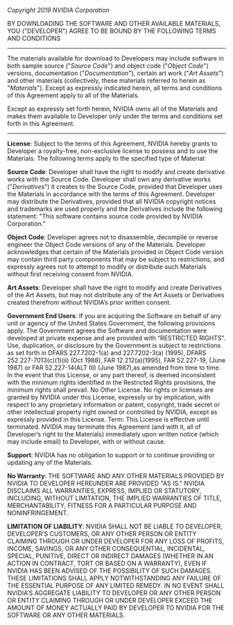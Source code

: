 *Copyright 2019 NVIDIA Corporation*

BY DOWNLOADING THE SOFTWARE AND OTHER AVAILABLE MATERIALS, YOU  ("DEVELOPER") AGREE TO BE BOUND BY THE FOLLOWING TERMS AND CONDITIONS

----------

The materials available for download to Developers may include software in both sample source ("*Source Code*") and object code ("*Object Code*") versions, documentation ("*Documentation*"), certain art work ("*Art Assets*") and other materials (collectively, these materials referred to herein as "*Materials*").  Except as expressly indicated herein, all terms and conditions of this Agreement apply to all of the Materials.

Except as expressly set forth herein, NVIDIA owns all of the Materials and makes them available to Developer only under the terms and conditions set forth in this Agreement.


----------


**License**:  Subject to the terms of this Agreement, NVIDIA hereby grants to Developer a royalty-free, non-exclusive license to possess and to use the Materials.  The following terms apply to the specified type of Material:

**Source Code**:  Developer shall have the right to modify and create derivative works with the Source Code.  Developer shall own any derivative works ("*Derivatives*") it creates to the Source Code, provided that Developer uses the Materials in accordance with the terms of this Agreement.  Developer may distribute the Derivatives, provided that all NVIDIA copyright notices and trademarks are used properly and the Derivatives include the following statement: "This software contains source code provided by NVIDIA Corporation."  

**Object Code**:  Developer agrees not to disassemble, decompile or reverse engineer the Object Code versions of any of the Materials.  Developer acknowledges that certain of the Materials provided in Object Code version may contain third party components that may be subject to restrictions, and expressly agrees not to attempt to modify or distribute such Materials without first receiving consent from NVIDIA.

**Art Assets**:  Developer shall have the right to modify and create Derivatives of the Art Assets, but may not distribute any of the Art Assets or Derivatives created therefrom without NVIDIA’s prior written consent.

**Government End Users**: If you are acquiring the Software on behalf of any unit or agency of the United States Government, the following provisions apply. The Government agrees the Software and documentation were developed at private expense and are provided with “RESTRICTED RIGHTS”. Use, duplication, or disclosure by the Government is subject to restrictions as set forth in DFARS 227.7202-1(a) and 227.7202-3(a) (1995), DFARS 252.227-7013(c)(1)(ii) (Oct 1988), FAR 12.212(a)(1995), FAR 52.227-19, (June 1987) or FAR 52.227-14(ALT III) (June 1987),as amended from time to time. In the event that this License, or any part thereof, is deemed inconsistent with the minimum rights identified in the Restricted Rights provisions, the minimum rights shall prevail.
No Other License. No rights or licenses are granted by NVIDIA under this License, expressly or by implication, with respect to any proprietary information or patent, copyright, trade secret or other intellectual property right owned or controlled by NVIDIA, except as expressly provided in this License.
Term:  This License is effective until terminated.  NVIDIA may terminate this Agreement (and with it, all of Developer’s right to the Materials) immediately upon written notice (which may include email) to Developer, with or without cause.

**Support**:  NVIDIA has no obligation to support or to continue providing or updating any of the Materials.

**No Warranty**:  THE SOFTWARE AND ANY OTHER MATERIALS PROVIDED BY NVIDIA TO DEVELOPER HEREUNDER ARE PROVIDED "AS IS."  NVIDIA DISCLAIMS ALL WARRANTIES, EXPRESS, IMPLIED OR STATUTORY, INCLUDING, WITHOUT LIMITATION, THE IMPLIED WARRANTIES OF TITLE, MERCHANTABILITY, FITNESS FOR A PARTICULAR PURPOSE AND NONINFRINGEMENT.

**LIMITATION OF LIABILITY**:  NVIDIA SHALL NOT BE LIABLE TO DEVELOPER, DEVELOPER’S CUSTOMERS, OR ANY OTHER PERSON OR ENTITY CLAIMING THROUGH OR UNDER DEVELOPER FOR ANY LOSS OF PROFITS, INCOME, SAVINGS, OR ANY OTHER CONSEQUENTIAL, INCIDENTAL, SPECIAL, PUNITIVE, DIRECT OR INDIRECT DAMAGES (WHETHER IN AN ACTION IN CONTRACT, TORT OR BASED ON A WARRANTY), EVEN IF NVIDIA HAS BEEN ADVISED OF THE POSSIBILITY OF SUCH DAMAGES.  THESE LIMITATIONS SHALL APPLY NOTWITHSTANDING ANY FAILURE OF THE ESSENTIAL PURPOSE OF ANY LIMITED REMEDY.  IN NO EVENT SHALL NVIDIA’S AGGREGATE LIABILITY TO DEVELOPER OR ANY OTHER PERSON OR ENTITY CLAIMING THROUGH OR UNDER DEVELOPER EXCEED THE AMOUNT OF MONEY ACTUALLY PAID BY DEVELOPER TO NVIDIA FOR THE SOFTWARE OR ANY OTHER MATERIALS.
